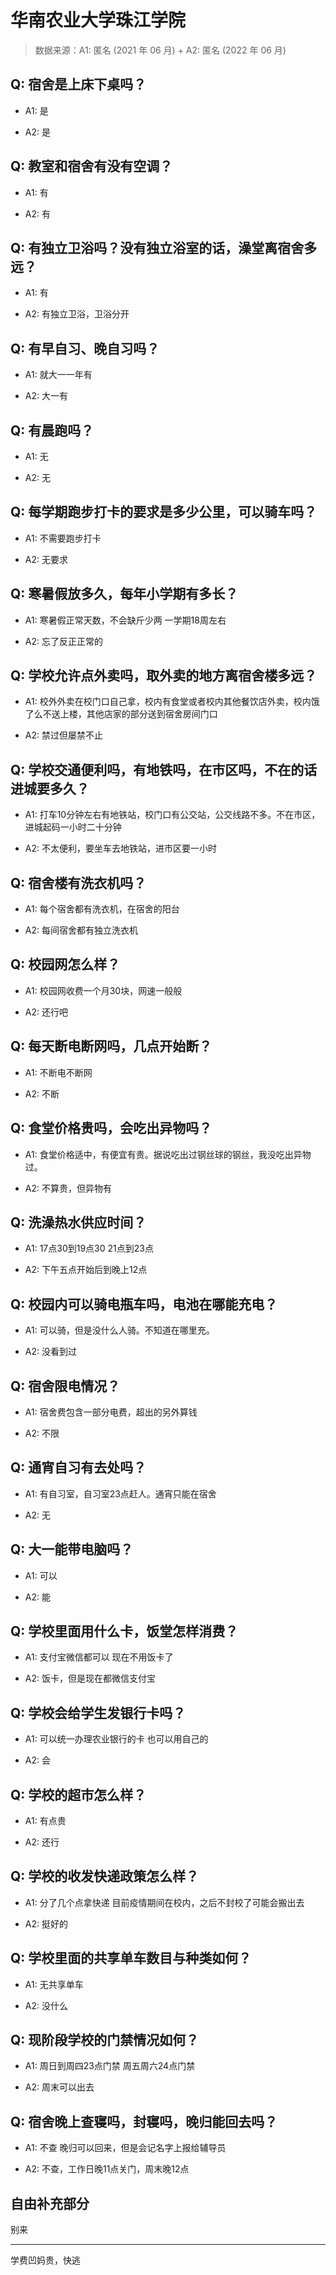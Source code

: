 # 华南农业大学珠江学院

> 数据来源：A1: 匿名 (2021 年 06 月) + A2: 匿名 (2022 年 06 月)

## Q: 宿舍是上床下桌吗？

- A1: 是

- A2: 是

## Q: 教室和宿舍有没有空调？

- A1: 有

- A2: 有

## Q: 有独立卫浴吗？没有独立浴室的话，澡堂离宿舍多远？

- A1: 有

- A2: 有独立卫浴，卫浴分开

## Q: 有早自习、晚自习吗？

- A1: 就大一一年有

- A2: 大一有

## Q: 有晨跑吗？

- A1: 无

- A2: 无

## Q: 每学期跑步打卡的要求是多少公里，可以骑车吗？

- A1: 不需要跑步打卡

- A2: 无要求

## Q: 寒暑假放多久，每年小学期有多长？

- A1: 寒暑假正常天数，不会缺斤少两 一学期18周左右

- A2: 忘了反正正常的

## Q: 学校允许点外卖吗，取外卖的地方离宿舍楼多远？

- A1: 校外外卖在校门口自己拿，校内有食堂或者校内其他餐饮店外卖，校内饿了么不送上楼，其他店家的部分送到宿舍房间门口

- A2: 禁过但屡禁不止

## Q: 学校交通便利吗，有地铁吗，在市区吗，不在的话进城要多久？

- A1: 打车10分钟左右有地铁站，校门口有公交站，公交线路不多。不在市区，进城起码一小时二十分钟

- A2: 不太便利，要坐车去地铁站，进市区要一小时

## Q: 宿舍楼有洗衣机吗？

- A1: 每个宿舍都有洗衣机，在宿舍的阳台

- A2: 每间宿舍都有独立洗衣机

## Q: 校园网怎么样？

- A1: 校园网收费一个月30块，网速一般般

- A2: 还行吧

## Q: 每天断电断网吗，几点开始断？

- A1: 不断电不断网

- A2: 不断

## Q: 食堂价格贵吗，会吃出异物吗？

- A1: 食堂价格适中，有便宜有贵。据说吃出过钢丝球的钢丝，我没吃出异物过。

- A2: 不算贵，但异物有

## Q: 洗澡热水供应时间？

- A1: 17点30到19点30 21点到23点

- A2: 下午五点开始后到晚上12点

## Q: 校园内可以骑电瓶车吗，电池在哪能充电？

- A1: 可以骑，但是没什么人骑。不知道在哪里充。

- A2: 没看到过

## Q: 宿舍限电情况？

- A1: 宿舍费包含一部分电费，超出的另外算钱

- A2: 不限

## Q: 通宵自习有去处吗？

- A1: 有自习室，自习室23点赶人。通宵只能在宿舍

- A2: 无

## Q: 大一能带电脑吗？

- A1: 可以

- A2: 能

## Q: 学校里面用什么卡，饭堂怎样消费？

- A1: 支付宝微信都可以 现在不用饭卡了

- A2: 饭卡，但是现在都微信支付宝

## Q: 学校会给学生发银行卡吗？

- A1: 可以统一办理农业银行的卡 也可以用自己的

- A2: 会

## Q: 学校的超市怎么样？

- A1: 有点贵

- A2: 还行

## Q: 学校的收发快递政策怎么样？

- A1: 分了几个点拿快递 目前疫情期间在校内，之后不封校了可能会搬出去

- A2: 挺好的

## Q: 学校里面的共享单车数目与种类如何？

- A1: 无共享单车

- A2: 没什么

## Q: 现阶段学校的门禁情况如何？

- A1: 周日到周四23点门禁 周五周六24点门禁

- A2: 周末可以出去

## Q: 宿舍晚上查寝吗，封寝吗，晚归能回去吗？

- A1: 不查 晚归可以回来，但是会记名字上报给辅导员

- A2: 不查，工作日晚11点关门，周末晚12点

## 自由补充部分

别来

***

学费凹妈贵，快逃